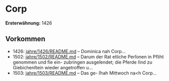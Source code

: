# Corp

**Ersterwähnung:** 1426

## Vorkommen
- 1426: [jahre/1426/README.md](../jahre/1426/README.md) – Dominica nah Corp...
- 1502: [jahre/1502/README.md](../jahre/1502/README.md) – Darum der
Rat etliche Perſonen in Pfliht genommen und fie ein-
zubringen ausgeſendet; die Pferde ſind zu Giebichenſtein
wieder angetroffen u...
- 1503: [jahre/1503/README.md](../jahre/1503/README.md) – Das ge-
ſhah Mittwoch na<h Corp...
